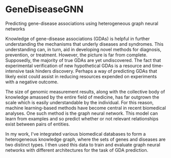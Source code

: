 # GeneDiseaseGNN
Predicting gene-disease associations using heterogeneous graph neural networks

Knowledge of gene-disease associations (GDAs) is helpful in further understanding the mechanisms that underly diseases and syndromes. This understanding can, in turn, aid in developing novel methods for diagnosis, prevention, or treatment. However, the picture is far from complete. Supposedly, the majority of true GDAs are yet undiscovered. The fact that experimental verification of new hypothetical GDAs is a resource and time-intensive task hinders discovery. Perhaps a way of predicting GDAs that likely exist could assist in reducing resources expended on experiments with a negative outcome.

The size of genomic measurement results, along with the collective body of knowledge amassed by the entire field of medicine, has far outgrown the scale which is easily understandable by the individual. For this reason, machine learning-based methods have become central in recent biomedical analyses. One such method is the graph neural network. This model can learn from examples and so predict whether or not relevant relationships exist between pairs of entities.

In my work, I've integrated various biomedical databases to form a heterogeneous knowledge graph, where the sets of genes and diseases are two distinct types. I then used this data to train and evaluate graph neural networks with different architectures for the task of GDA prediction.
